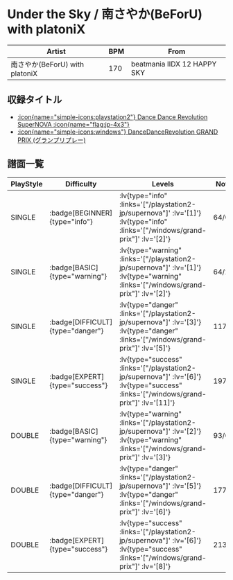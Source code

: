 # Under the Sky / 南さやか(BeForU) with platoniX

|Artist|BPM|From|
|------|---|----|
|南さやか(BeForU) with platoniX|170|beatmania IIDX 12 HAPPY SKY|

## 収録タイトル

- [ :icon{name="simple-icons:playstation2"} Dance Dance Revolution SuperNOVA :icon{name="flag:jp-4x3"} ](/playstation2-jp/supernova)
- [ :icon{name="simple-icons:windows"} DanceDanceRevolution GRAND PRIX (グランプリプレー)](/windows/grand-prix)

## 譜面一覧

|PlayStyle|Difficulty|Levels|Notes|Movie|
|---------|----------|------|-----|-----|
|SINGLE| :badge[BEGINNER]{type="info"} | :lv{type="info" :links='["/playstation2-jp/supernova"]' :lv='[1]'}  :lv{type="info" :links='["/windows/grand-prix"]' :lv='[2]'} |64/0||
|SINGLE| :badge[BASIC]{type="warning"} | :lv{type="warning" :links='["/playstation2-jp/supernova"]' :lv='[1]'}  :lv{type="warning" :links='["/windows/grand-prix"]' :lv='[2]'} |64/2||
|SINGLE| :badge[DIFFICULT]{type="danger"} | :lv{type="danger" :links='["/playstation2-jp/supernova"]' :lv='[3]'}  :lv{type="danger" :links='["/windows/grand-prix"]' :lv='[5]'} |117/9||
|SINGLE| :badge[EXPERT]{type="success"} | :lv{type="success" :links='["/playstation2-jp/supernova"]' :lv='[6]'}  :lv{type="success" :links='["/windows/grand-prix"]' :lv='[11]'} |197/21||
|DOUBLE| :badge[BASIC]{type="warning"} | :lv{type="warning" :links='["/playstation2-jp/supernova"]' :lv='[2]'}  :lv{type="warning" :links='["/windows/grand-prix"]' :lv='[3]'} |93/0||
|DOUBLE| :badge[DIFFICULT]{type="danger"} | :lv{type="danger" :links='["/playstation2-jp/supernova"]' :lv='[5]'}  :lv{type="danger" :links='["/windows/grand-prix"]' :lv='[6]'} |177/8||
|DOUBLE| :badge[EXPERT]{type="success"} | :lv{type="success" :links='["/playstation2-jp/supernova"]' :lv='[6]'}  :lv{type="success" :links='["/windows/grand-prix"]' :lv='[8]'} |213/5||
